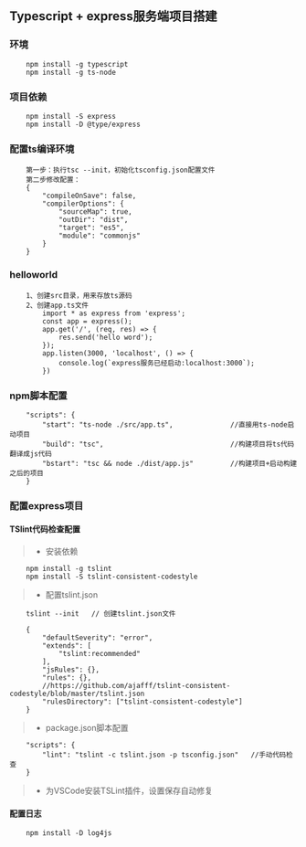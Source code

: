 ## Typescript + express服务端项目搭建
 
### 环境
```
    npm install -g typescript
    npm install -g ts-node
```
### 项目依赖
```
    npm install -S express
    npm install -D @type/express
```
### 配置ts编译环境
```
    第一步：执行tsc --init，初始化tsconfig.json配置文件
    第二步修改配置：
    {
        "compileOnSave": false,
        "compilerOptions": {
            "sourceMap": true,
            "outDir": "dist",
            "target": "es5",
            "module": "commonjs"
        }
    }

```
### helloworld
``` 
    1、创建src目录，用来存放ts源码  
    2、创建app.ts文件  
        import * as express from 'express';
        const app = express();
        app.get('/', (req, res) => {
            res.send('hello word');
        });
        app.listen(3000, 'localhost', () => {
            console.log(`express服务已经启动:localhost:3000`);
        })
```
### npm脚本配置
```
    "scripts": {
        "start": "ts-node ./src/app.ts",              //直接用ts-node启动项目
        "build": "tsc",                               //构建项目将ts代码翻译成js代码 
        "bstart": "tsc && node ./dist/app.js"         //构建项目+启动构建之后的项目  
    }

```
### 配置express项目
#### TSlint代码检查配置
> - 安装依赖  
```
    npm install -g tslint
    npm install -S tslint-consistent-codestyle
```
> - 配置tslint.json  
```
    tslint --init   // 创建tslint.json文件

    {
        "defaultSeverity": "error",
        "extends": [
            "tslint:recommended"
        ],
        "jsRules": {},
        "rules": {},
        //https://github.com/ajafff/tslint-consistent-codestyle/blob/master/tslint.json
        "rulesDirectory": ["tslint-consistent-codestyle"]
    }
```
> - package.json脚本配置    
```
    "scripts": {
        "lint": "tslint -c tslint.json -p tsconfig.json"   //手动代码检查
    }
```
> - 为VSCode安装TSLint插件，设置保存自动修复  

#### 配置日志
```
    npm install -D log4js
```
